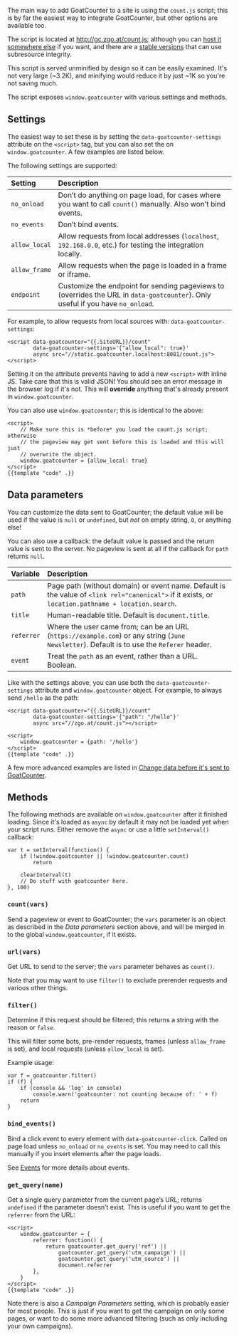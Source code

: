 The main way to add GoatCounter to a site is using the `count.js` script; this
is by far the easiest way to integrate GoatCounter, but other options are
available too.

The script is located at http://gc.zgo.at/count.js; although you can [host it
somewhere else](/code/countjs-host) if you want, and there are a [stable
versions](/code/countjs-versions) that can use subresource integrity.

This script is served unminified by design so it can be easily examined. It's
not very large (~3.2K), and minifying would reduce it by just ~1K so you're not
saving much.

The script exposes `window.goatcounter` with various settings and methods.

Settings
--------
The easiest way to set these is by setting the `data-goatcounter-settings`
attribute on the `<script>` tag, but you can also set the on
`window.goatcounter`. A few examples are listed below.

The following settings are supported:

| Setting       | Description                                                                                                  |
| :------       | :----------                                                                                                  |
| `no_onload`   | Don’t do anything on page load, for cases where you want to call `count()` manually. Also won’t bind events. |
| `no_events`   | Don’t bind events.                                                                                           |
| `allow_local` | Allow requests from local addresses (`localhost`, `192.168.0.0`, etc.) for testing the integration locally.  |
| `allow_frame` | Allow requests when the page is loaded in a frame or iframe.                                                 |
| `endpoint`    | Customize the endpoint for sending pageviews to (overrides the URL in `data-goatcounter`). Only useful if you have `no_onload`. |

For example, to allow requests from local sources with:
`data-goatcounter-settings`:

    <script data-goatcounter="{{.SiteURL}}/count"
            data-goatcounter-settings='{"allow_local": true}'
            async src="//static.goatcounter.localhost:8081/count.js"></script>

Setting it on the attribute prevents having to add a new `<script>` with inline
JS. Take care that this is valid JSON! You should see an error message in the
browser log if it's not. This will **override** anything that's already present
in `window.goatcounter`.

You can also use `window.goatcounter`; this is identical to the above:

    <script>
        // Make sure this is *before* you load the count.js script; otherwise
        // the pageview may get sent before this is loaded and this will just
        // overwrite the object.
        window.goatcounter = {allow_local: true}
    </script>
    {{template "code" .}}

Data parameters
---------------
You can customize the data sent to GoatCounter; the default value will be used
if the value is `null` or `undefined`, but *not* on empty string, `0`, or
anything else!

You can also use a callback: the default value is passed and the return value is
sent to the server. No pageview is sent at all if the callback for `path`
returns `null`.

| Variable   | Description                                                                                                                                        |
| :-------   | :----------                                                                                                                                        |
| `path`     | Page path (without domain) or event name. Default is the value of `<link rel="canonical">` if it exists, or `location.pathname + location.search`. |
| `title`    | Human-readable title. Default is `document.title`.                                                                                                 |
| `referrer` | Where the user came from; can be an URL (`https://example.com`) or any string (`June Newsletter`). Default is to use the `Referer` header.         |
| `event`    | Treat the `path` as an event, rather than a URL. Boolean.                                                                                          |

Like with the settings above, you can use both the `data-goatcounter-settings`
attribute and `window.goatcounter` object. For example, to always send `/hello`
as the path:

    <script data-goatcounter="{{.SiteURL}}/count"
            data-goatcounter-settings='{"path": "/hello"}'
            async src="//zgo.at/count.js"></script>

<!-- -->

    <script>
        window.goatcounter = {path: '/hello'}
    </script>
    {{template "code" .}}

A few more advanced examples are listed in [Change data before it's sent to
GoatCounter](/code/modify).

Methods
-------

The following methods are available on `window.goatcounter` after it finished
loading. Since it's loaded as `async` by default it may not be loaded yet when
your script runs. Either remove the `async` or use a little `setInterval()`
callback:

    var t = setInterval(function() {
        if (!window.goatcounter || !window.goatcounter.count)
            return

        clearInterval(t)
        // Do stuff with goatcounter here.
    }, 100)

### `count(vars)`
Send a pageview or event to GoatCounter; the `vars` parameter is an object as
described in the *Data parameters* section above, and will be merged in to the
global `window.goatcounter`, if it exists.

### `url(vars)`
Get URL to send to the server; the `vars` parameter behaves as `count()`.

Note that you may want to use `filter()` to exclude prerender requests and
various other things.

### `filter()`
Determine if this request should be filtered; this returns a string with the
reason or `false`.

This will filter some bots, pre-render requests, frames (unless `allow_frame` is
set), and local requests (unless `allow_local` is set).

Example usage:

    var f = goatcounter.filter()
    if (f) {
        if (console && 'log' in console)
            console.warn('goatcounter: not counting because of: ' + f)
        return
    }

### `bind_events()`
Bind a click event to every element with `data-goatcounter-click`. Called on
page load unless `no_onload` or `no_events` is set. You may need to call this
manually if you insert elements after the page loads.

See [Events](/code/events) for more details about events.

### `get_query(name)`
Get a single query parameter from the current page’s URL; returns `undefined` if
the parameter doesn’t exist. This is useful if you want to get the `referrer`
from the URL:

    <script>
        window.goatcounter = {
            referrer: function() {
                return goatcounter.get_query('ref') ||
                    goatcounter.get_query('utm_campaign') ||
                    goatcounter.get_query('utm_source') ||
                    document.referrer
            },
        }
    </script>
    {{template "code" .}}

Note there is also a *Campaign Parameters* setting, which is probably easier for
most people. This is just if you want to get the campaign on only some pages, or
want to do some more advanced filtering (such as only including your own
campaigns).
